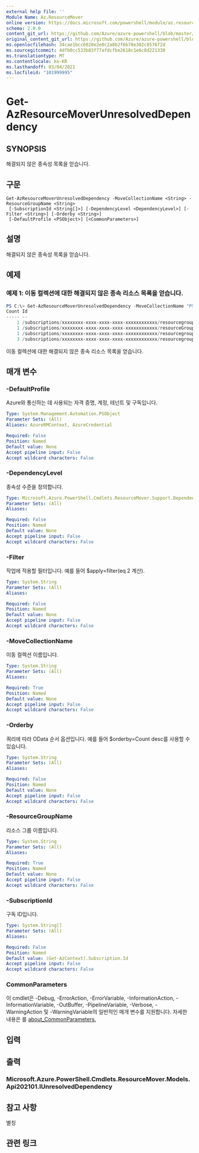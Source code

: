 ```yaml
---
external help file: ''
Module Name: Az.ResourceMover
online version: https://docs.microsoft.com/powershell/module/az.resourcemover/get-azresourcemoverunresolveddependency
schema: 2.0.0
content_git_url: https://github.com/Azure/azure-powershell/blob/master/src/ResourceMover/help/Get-AzResourceMoverUnresolvedDependency.md
original_content_git_url: https://github.com/Azure/azure-powershell/blob/master/src/ResourceMover/help/Get-AzResourceMoverUnresolvedDependency.md
ms.openlocfilehash: 34cae1bcc6020e2e0c2a8b2f6b70e302c8576f2d
ms.sourcegitcommit: 4dfb0cc533b83f77afdcfbe2618c1e6c8d221330
ms.translationtype: MT
ms.contentlocale: ko-KR
ms.lasthandoff: 03/04/2021
ms.locfileid: "101999995"
---
```

# Get-AzResourceMoverUnresolvedDependency

## SYNOPSIS
해결되지 않은 종속성 목록을 얻습니다.

## 구문

```
Get-AzResourceMoverUnresolvedDependency -MoveCollectionName <String> -ResourceGroupName <String>
 [-SubscriptionId <String[]>] [-DependencyLevel <DependencyLevel>] [-Filter <String>] [-Orderby <String>]
 [-DefaultProfile <PSObject>] [<CommonParameters>]
```

## 설명
해결되지 않은 종속성 목록을 얻습니다.

## 예제

### 예제 1: 이동 컬렉션에 대한 해결되지 않은 종속 리소스 목록을 얻습니다.
```powershell
PS C:\> Get-AzResourceMoverUnresolvedDependency -MoveCollectionName "PS-centralus-westcentralus-demoRMS" -ResourceGroupName "RG-MoveCollection-demoRMS" -DependencyLevel Descendant
Count Id                                                                                                                                        
----- --                                                                                                                                        
    1 /subscriptions/xxxxxxxx-xxxx-xxxx-xxxx-xxxxxxxxxxxx/resourcegroups/psdemorm/providers/microsoft.network/networkinterfaces/psdemovm111   
    1 /subscriptions/xxxxxxxx-xxxx-xxxx-xxxx-xxxxxxxxxxxx/resourceGroups/psdemorm/providers/Microsoft.Network/virtualNetworks/psdemorm-vnet     
    1 /subscriptions/xxxxxxxx-xxxx-xxxx-xxxx-xxxxxxxxxxxx/resourcegroups/psdemorm/providers/microsoft.network/networksecuritygroups/psdemovm-nsg
    3 /subscriptions/xxxxxxxx-xxxx-xxxx-xxxx-xxxxxxxxxxxx/resourcegroups/psdemorm
```

이동 컬렉션에 대한 해결되지 않은 종속 리소스 목록을 얻습니다.

## 매개 변수

### -DefaultProfile
Azure와 통신하는 데 사용되는 자격 증명, 계정, 테넌트 및 구독입니다.

```yaml
Type: System.Management.Automation.PSObject
Parameter Sets: (All)
Aliases: AzureRMContext, AzureCredential

Required: False
Position: Named
Default value: None
Accept pipeline input: False
Accept wildcard characters: False
```

### -DependencyLevel
종속성 수준을 정의합니다.

```yaml
Type: Microsoft.Azure.PowerShell.Cmdlets.ResourceMover.Support.DependencyLevel
Parameter Sets: (All)
Aliases:

Required: False
Position: Named
Default value: None
Accept pipeline input: False
Accept wildcard characters: False
```

### -Filter
작업에 적용할 필터입니다.
예를 들어 $apply=filter(eq 2 계산).

```yaml
Type: System.String
Parameter Sets: (All)
Aliases:

Required: False
Position: Named
Default value: None
Accept pipeline input: False
Accept wildcard characters: False
```

### -MoveCollectionName
이동 컬렉션 이름입니다.

```yaml
Type: System.String
Parameter Sets: (All)
Aliases:

Required: True
Position: Named
Default value: None
Accept pipeline input: False
Accept wildcard characters: False
```

### -Orderby
쿼리에 따라 OData 순서 옵션입니다.
예를 들어 $orderby=Count desc를 사용할 수 있습니다.

```yaml
Type: System.String
Parameter Sets: (All)
Aliases:

Required: False
Position: Named
Default value: None
Accept pipeline input: False
Accept wildcard characters: False
```

### -ResourceGroupName
리소스 그룹 이름입니다.

```yaml
Type: System.String
Parameter Sets: (All)
Aliases:

Required: True
Position: Named
Default value: None
Accept pipeline input: False
Accept wildcard characters: False
```

### -SubscriptionId
구독 ID입니다.

```yaml
Type: System.String[]
Parameter Sets: (All)
Aliases:

Required: False
Position: Named
Default value: (Get-AzContext).Subscription.Id
Accept pipeline input: False
Accept wildcard characters: False
```

### CommonParameters
이 cmdlet은 -Debug, -ErrorAction, -ErrorVariable, -InformationAction, -InformationVariable, -OutBuffer, -PipelineVariable, -Verbose, -WarningAction 및 -WarningVariable의 일반적인 매개 변수를 지원합니다. 자세한 내용은 를 [about_CommonParameters.](http://go.microsoft.com/fwlink/?LinkID=113216)

## 입력

## 출력

### Microsoft.Azure.PowerShell.Cmdlets.ResourceMover.Models.Api202101.IUnresolvedDependency

## 참고 사항

별칭

## 관련 링크


